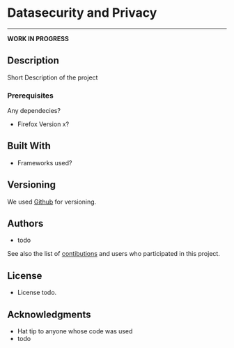 # **Datasecurity and Privacy** 
****

**WORK IN PROGRESS**


## Description

Short Description of the project

### Prerequisites

Any dependecies?
* Firefox Version x?




## Built With

* Frameworks used?



## Versioning

We used  [Github](https://github.com/) for versioning.

## Authors

* todo

See also the list of [contibutions](https://github.com/THM-DSDS-2020/dsds_2020/pulse) and users who participated in this project.

## License

* License todo.

## Acknowledgments

* Hat tip to anyone whose code was used
* todo
